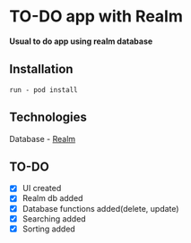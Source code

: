 # TO-DO app with Realm

**Usual to do app using realm database**

## Installation

```
run - pod install
```

## Technologies
Database - [Realm](https://realm.io/docs/swift/latest/)<br/>

## TO-DO
- [x] UI created
- [x] Realm db added
- [x] Database functions added(delete, update)
- [x] Searching added
- [x] Sorting added
